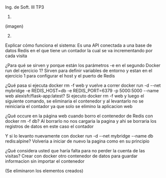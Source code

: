 Ing. de Soft. III
TP3

1)
(imagen)

2)
Explicar cómo funciona el sistema:
	Es una API conectada a una base de datos Redis en el que tiene un contador la cual se va incrementando por cada visita

¿Para qué se sirven y porque están los parámetros -e en el segundo Docker run del ejercicio 1?
	Sirven para definir variables de entorno y estan en el ejercicio 1 para configurar el host y el puerto de Redis

¿Qué pasa si ejecuta docker rm -f web y vuelve a correr docker run -d --net mybridge -e REDIS_HOST=db -e REDIS_PORT=6379 -p 5000:5000 --name web alexisfr/flask-app:latest?
	Si ejecuto docker rm -f web y luego el siguiente comando, se eliminaria el contenedor y al levantarlo no se reiniciaria el contador ya que solo se elimino la aplicacion web

¿Qué occure en la página web cuando borro el contenedor de Redis con docker rm -f db?
	Al borrarlo no nos cargaria la pagina y ahi se borraria los registros de datos en este caso el contador

Y si lo levanto nuevamente con docker run -d --net mybridge --name db redis:alpine?
	Volveria a iniciar de nuevo la pagina como en su principio

¿Qué considera usted que haría falta para no perder la cuenta de las visitas?
	Crear con docker otro contenedor de datos para guardar informacion sin importar el contenedor

(Se eliminaron los elementos creados)


